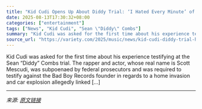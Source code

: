 ```yaml
---
title: "Kid Cudi Opens Up About Diddy Trial: ‘I Hated Every Minute’ of Testifying but ‘I’m Here to Support Cassie’"
date: 2025-08-13T17:30:32+08:00
categories: ["entertainment"]
tags: ["News", "Kid Cudi", "Sean \"Diddy\" Combs"]
summary: "Kid Cudi was asked for the first time about his experience testifying at the Sean &#8220;Diddy&#8221; Combs trial. The rapper and actor, whose real name is Scott Mescudi, was subpoenaed by federal pro"
source_url: "https://variety.com/2025/music/news/kid-cudi-diddy-trial-hated-testifying-support-cassie-1236488515/"
---
```


Kid Cudi was asked for the first time about his experience testifying at the Sean &#8220;Diddy&#8221; Combs trial. The rapper and actor, whose real name is Scott Mescudi, was subpoenaed by federal prosecutors and was required to testify against the Bad Boy Records founder in regards to a home invasion and car explosion allegedly linked [&#8230;]

---

*来源: [原文链接](https://variety.com/2025/music/news/kid-cudi-diddy-trial-hated-testifying-support-cassie-1236488515/)*
